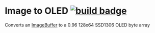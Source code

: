 # Image to OLED [![build badge](https://github.com/mdegraw/image-to-oled/actions/workflows/rust.yml/badge.svg?branch=main)](https://github.com/mdegraw/image-to-oled/actions/workflows/rust.yml)

Converts an [ImageBuffer](https://docs.rs/image/0.23.14/image/struct.ImageBuffer.html) to a 0.96 128x64 SSD1306 OLED byte array